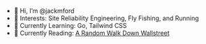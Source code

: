 - 👋 Hi, I’m @jackmford
- 👀 Interests: Site Reliability Engineering, Fly Fishing, and Running
- 🌱 Currently Learning: Go, Tailwind CSS
- 📗 Currently Reading: [A Random Walk Down Wallstreet](https://www.goodreads.com/book/show/40242274-a-random-walk-down-wall-street)
<!---
jackmford/jackmford is a ✨ special ✨ repository because its `README.md` (this file) appears on your GitHub profile.
You can click the Preview link to take a look at your changes.
--->
